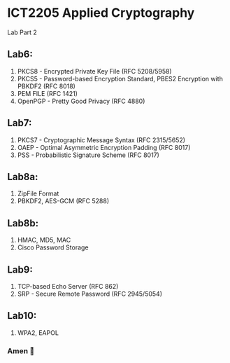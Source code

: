 # ICT2205 Applied Cryptography
Lab Part 2

## Lab6: 
1) PKCS8 - Encrypted Private Key File (RFC 5208/5958)
2) PKCS5 - Password-based Encryption Standard, PBES2 Encryption with PBKDF2 (RFC 8018)
3) PEM FILE (RFC 1421)
2) OpenPGP - Pretty Good Privacy (RFC 4880)

## Lab7:
1) PKCS7 - Cryptographic Message Syntax (RFC 2315/5652)
2) OAEP - Optimal Asymmetric Encryption Padding (RFC 8017)
3) PSS - Probabilistic Signature Scheme (RFC 8017)

## Lab8a:
1) ZipFile Format
2) PBKDF2, AES-GCM (RFC 5288)

## Lab8b:
1) HMAC, MD5, MAC
2) Cisco Password Storage

## Lab9:
1) TCP-based Echo Server (RFC 862)
2) SRP - Secure Remote Password (RFC 2945/5054)

## Lab10:
1) WPA2, EAPOL


### Amen 🛐
